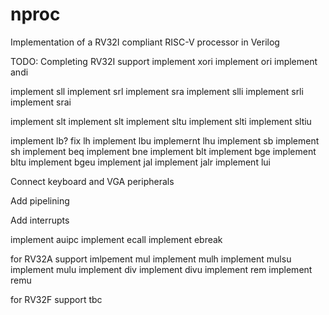 # nproc
Implementation of a RV32I compliant RISC-V processor in Verilog


TODO:
Completing RV32I support
implement xori
implement ori
implement andi

implement sll
implement srl
implement sra
implement slli
implement srli
implement srai

implement slt
implement slt
implement sltu
implement slti
implement sltiu

implement lb?
fix lh
implement lbu
implemernt lhu
implement sb
implement sh
implement beq
implement bne
implement blt
implement bge
implement bltu
implement bgeu
implement jal
implement jalr
implement lui

Connect keyboard and VGA peripherals

Add pipelining

Add interrupts

implement auipc
implement ecall
implement ebreak


for RV32A support
imlpement mul
implement mulh
implement mulsu
implement mulu
implement div
implement divu
implement rem
implement remu

for RV32F support
tbc